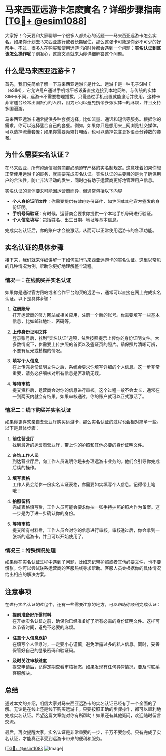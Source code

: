# 马来西亚远游卡怎麽實名？详细步骤指南[[TG💪+ @esim1088](https://t.me/s/esim1088)]

大家好！今天要和大家聊聊一个很多人都关心的话题——马来西亚远游卡怎么实名。如果你计划去马来西亚旅行或者长期居住，那么这张卡可能是你必不可少的好帮手。不过，很多人在购买和使用远游卡的时候都会遇到一个问题：**实名认证到底该怎么操作呢**？别担心，这篇文章就来为你详细解答这个问题。

## 什么是马来西亚远游卡？

首先，我们先简单了解一下马来西亚远游卡是什么。远游卡是一种电子SIM卡（eSIM），它允许用户通过手机或平板设备直接连接到本地网络。与传统的实体SIM卡不同，远游卡不需要物理插拔，只需通过手机设置就能激活并使用。这种卡非常适合经常出国旅行的人群，因为它可以避免携带多张实体卡的麻烦，并且支持多国漫游。

马来西亚远游卡通常提供多种套餐选择，比如流量、通话和短信等服务。根据你的需求，你可以选择适合自己的套餐。例如，如果你只是想用来上网浏览社交媒体，可以选择流量套餐；如果你需要频繁打电话，也可以选择包含更多语音分钟数的套餐。

## 为什么需要实名认证？

在马来西亚，所有的通信服务商都必须遵守严格的实名制规定。这意味着如果你想正常使用远游卡的服务，就需要完成实名认证。实名认证的主要目的是为了确保用户的合法性，防止非法活动的发生，同时也有助于运营商更好地管理用户信息。

实名认证的具体要求可能因运营商而异，但通常包括以下内容：

- **个人身份证明文件**：你需要提供有效的身份证件，如护照或其他官方签发的身份证明。
- **手机号码验证**：有时候，运营商会要求你提供一个本地手机号码进行验证。
- **个人信息填写**：包括姓名、出生日期、地址等基本信息。

完成实名认证后，你的账户才会被激活，从而可以正常使用远游卡的各项功能。

## 实名认证的具体步骤

接下来，我们就来详细讲解一下如何进行马来西亚远游卡的实名认证。这里以常见的几种情况为例，帮助你更好地理解整个流程。

### 情况一：在线购买并实名认证

如果你是通过官方网站或者合作平台购买的远游卡，通常可以直接在网上完成实名认证。以下是具体步骤：

1. **注册账号**  
   打开运营商的官方网站或相关应用，注册一个新的账号。你需要填写一些基本信息，比如邮箱地址、密码等。

2. **上传身份证明文件**  
   登录账号后，找到“实名认证”选项，然后按照提示上传你的身份证明文件。大多数情况下，你需要上传护照的首页以及签证页的照片。确保照片清晰可辨，不要有反光或模糊的情况。

3. **填写个人信息**  
   在上传完身份证明文件之后，系统会要求你填写详细的个人信息。这一步非常重要，请务必仔细核对所有信息是否准确无误。

4. **等待审核**  
   提交资料后，运营商会对你的信息进行审核。这个过程一般不会太长，通常在一到两天内就会有结果。如果审核通过，你的账户就可以正式激活了。

### 情况二：线下购买并实名认证

如果你更喜欢亲自去营业厅购买远游卡，那么实名认证的过程也会相对简单一些。以下是具体步骤：

1. **前往营业厅**  
   找到最近的运营商营业厅，带上你的护照和其他必要的身份证明文件。

2. **咨询工作人员**  
   到达营业厅后，向工作人员说明你是来办理远游卡业务的。他们会引导你完成后续的操作。

3. **填写表格**  
   工作人员会给你一份实名认证表格，你需要如实填写个人信息。记得带上笔哦！

4. **拍照留档**  
   完成表格填写后，工作人员可能会要求你拍一张手持护照的照片作为备案。这一步是为了进一步确认你的身份。

5. **等待审核**  
   提交所有材料后，工作人员会对你的信息进行审核。审核通过后，你会拿到一张新的远游卡，并且可以开始使用了。

### 情况三：特殊情况处理

如果你在实名认证过程中遇到了问题，比如忘记带护照或者其他必要文件，也不要慌张。你可以尝试联系运营商的客服热线寻求帮助。客服人员会根据你的具体情况给出相应的解决方案。

## 注意事项

在进行实名认证的过程中，还有一些需要注意的地方，可以帮助你顺利完成认证：

- **提前准备好所需材料**  
  在开始实名认证之前，确保你已经准备好了所有必需的身份证明文件。这样可以节省时间，避免不必要的麻烦。

- **注意个人信息保护**  
  在填写个人信息时，一定要小心谨慎，避免泄露过多的私人信息。同时，妥善保管好自己的登录密码和验证码。

- **及时关注审核进度**  
  提交申请后，记得定期查看审核状态。如果发现有任何异常情况，要及时联系客服解决。

## 总结

通过本文的介绍，相信大家对马来西亚远游卡的实名认证已经有了一个全面的了解。无论是在线上还是线下购买远游卡，只要按照正确的步骤操作，都可以顺利地完成实名认证。希望这篇文章能对你有所帮助！如果还有其他疑问，欢迎随时留言交流。

最后，再次提醒大家，实名认证是非常重要的一步，千万不要忽视。只有完成了实名认证，才能真正享受到远游卡带来的便利和服务。

[[TG💪+ @esim1088](https://t.me/s/esim1088) ![Image](https://i.postimg.cc/4NQfJmqS/Snipaste-2025-05-13-00-14-12.png)]